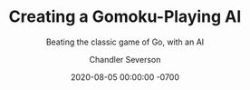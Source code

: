 ---
layout: post
title:  "Creating a Gomoku-Playing AI"
date:   2020-08-05 00:00:00 -0700
categories: projects
author: Chandler Severson

type: Artificial Intelligence
name: Creating a Gomoku-Playing AI
subtitle: Beating the classic game of Go, with an AI
image: "/assets/images/blog/gomoku-ai/gomoku.png"
description: "A Gomoku-Playing AI. Using Minimax search with Alpha-Beta pruning."
---